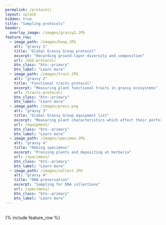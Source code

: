 ```yaml
---
permalink: /protocol/
layout: splash
hidden: true
title: "Sampling protocols"
header:
  overlay_image: /images/grassy2.JPG
feature_row:
  - image_path: /images/hoop.JPG
    alt: "grassy 1"
    title: "Global Grassy Group protocol"
    excerpt: "Recording ground-layer diversity and composition"
    url: /GGG-protocol/
    btn_class: "btn--primary"
    btn_label: "Learn more"
  - image_path: /images/trait.JPG
    alt: "grassy 2"
    title: "Functional traits protocol"
    excerpt: "Measuring plant functional traits in grassy ecosystems"
    url: /traits-protocol/
    btn_class: "btn--primary"
    btn_label: "Learn more"   
  - image_path: /images/press.png
    alt: "grassy 3"
    title: "Global Grassy Group equipment list"
    excerpt: "Measuring plant characteristics which affect their performance"
    url: /equipment/
    btn_class: "btn--primary"
    btn_label: "Learn more"
  - image_path: /images/specimen.JPG
    alt: "grassy 4"
    title: "Making specimens"
    excerpt: "Pressing plants and depositing at herbaria"
    url: /specimens/
    btn_class: "btn--primary"
    btn_label: "Learn more"
  - image_path: /images/collect.JPG
    alt: "grassy 4"
    title: "DNA preservation"
    excerpt: "Sampling for DNA collections"
    url: /specimens/
    btn_class: "btn--primary"
    btn_label: "Learn more"
---
```

<br>
{% include feature_row %}
